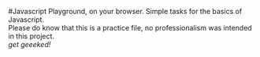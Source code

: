 #Javascript Playground, on your browser.
Simple tasks for the basics of Javascript.
<br>
Please do know that this is a practice file, no professionalism was intended in this project.
<br>
<i>get geeeked!</i>
